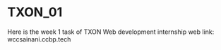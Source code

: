 # TXON_01

Here is the week 1 task of TXON Web development internship
web link:  wccsainani.ccbp.tech
